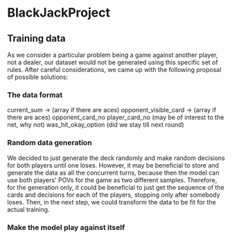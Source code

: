 # BlackJackProject

## Training data 
As we consider a particular problem being a game against another player, not a dealer, our dataset would not be generated using this specific set of rules. After careful considerations, we came up with the following proposal of possible solutions:  
### The data format
current_sum -> (array if there are aces)
opponent_visible_card -> (array if there are aces)
opponent_card_no
player_card_no (may be of interest to the net, why not)
was_hit_okay_option (did we stay till next round)
### Random data generation
We decided to just generate the deck randomly and make random decisions for both players until one loses. However, it may be beneficial to store and generate the data as all the concurrent turns, because then the model can use both players' POVs for the game as two different samples. Therefore, for the generation only, it could be beneficial to just get the sequence of the cards and decisions for each of the players, stopping only after somebody loses. Then, in the next step, we could transform the data to be fit for the actual training.
### Make the model play against itself
